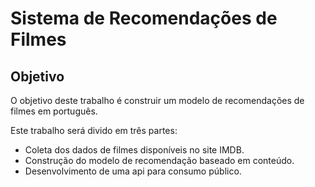 # Sistema de Recomendações de Filmes

## Objetivo

O objetivo deste trabalho é construir um modelo de recomendações de filmes em português.

Este trabalho será divido em três partes:

- Coleta dos dados de filmes disponíveis no site IMDB.
- Construção do modelo de recomendação baseado em conteúdo.
- Desenvolvimento de uma api para consumo público.

<!-- ## Medologia

## Desenvolvimento

## Conclusões -->

